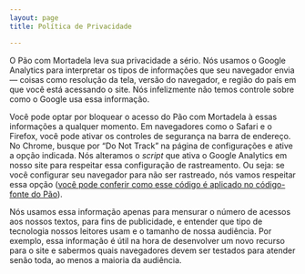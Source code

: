 ```yaml
---
layout: page
title: Política de Privacidade

---
```

O Pão com Mortadela leva sua privacidade a sério. Nós usamos o Google Analytics para interpretar os tipos de informações que seu navegador envia — coisas como resolução da tela, versão do navegador, e região do país em que você está acessando o site. Nós infelizmente não temos controle sobre como o Google usa essa informação.

Você pode optar por bloquear o acesso do Pão com Mortadela à essas informações a qualquer momento. Em navegadores como o Safari e o Firefox, você pode ativar os controles de segurança na barra de endereço. No Chrome, busque por “Do Not Track” na página de configurações e ative a opção indicada. Nós alteramos o _script_ que ativa o Google Analytics em nosso site para respeitar essa configuração de rastreamento. Ou seja: se você configurar seu navegador para não ser rastreado, nós vamos respeitar essa opção ([você pode conferir como esse código é aplicado no código-fonte do Pão](https://github.com/arthrfrts/paomortadela/blob/master/_includes/components/analytics.html)).

Nós usamos essa informação apenas para mensurar o número de acessos aos nossos textos, para fins de publicidade, e entender que tipo de tecnologia nossos leitores usam e o tamanho de nossa audiência. Por exemplo, essa informação é útil na hora de desenvolver um novo recurso para o site e sabermos quais navegadores devem ser testados para atender senão toda, ao menos a maioria da audiência.